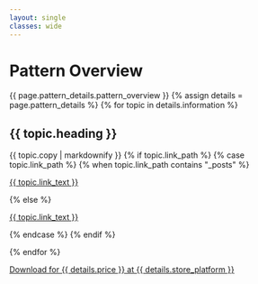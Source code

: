 ```yaml
---
layout: single
classes: wide
---
```

<h1>Pattern Overview</h1>
{{ page.pattern_details.pattern_overview }}
{% assign details = page.pattern_details %}
{% for topic in details.information %}
<h2 id="{{ topic.heading | slugify }}">{{ topic.heading }}</h2>
{{ topic.copy | markdownify }}
{% if topic.link_path %}
    {% case topic.link_path %}
    {% when topic.link_path contains "_posts" %}
    <p><a href="{% link _posts/2023-02-18-custom-sewing-table-for-sailrite-ultrafeed.md %}">{{ topic.link_text }}</a></p>
    {% else %}
    <p><a href="{% link _posts/2023-02-18-custom-sewing-table-for-sailrite-ultrafeed.md %}">{{ topic.link_text }}</a></p>
    {% endcase %}
{% endif %}

{% endfor %}

<p><a href="{{ details.store_link }}" class="btn btn--info btn--large">Download for {{ details.price }} at {{ details.store_platform }}</a></p>